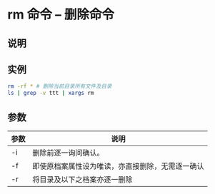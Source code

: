 # rm 命令 – 删除命令

## 说明

## 实例

```bash
rm -rf * # 删除当前目录所有文件及目录
ls | grep -v ttt | xargs rm
```

## 参数

| 参数 | 说明                                             |
|------|--------------------------------------------------|
| -i   | 删除前逐一询问确认。                             |
| -f   | 即使原档案属性设为唯读，亦直接删除，无需逐一确认 |
| -r   | 将目录及以下之档案亦逐一删除                     |
